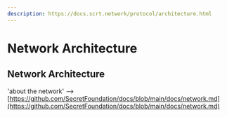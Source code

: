 ```yaml
---
description: https://docs.scrt.network/protocol/architecture.html
---
```


# Network Architecture

## Network Architecture&#x20;

'about the network' --> [https://github.com/SecretFoundation/docs/blob/main/docs/network.md](https://github.com/SecretFoundation/docs/blob/main/docs/network.md)



